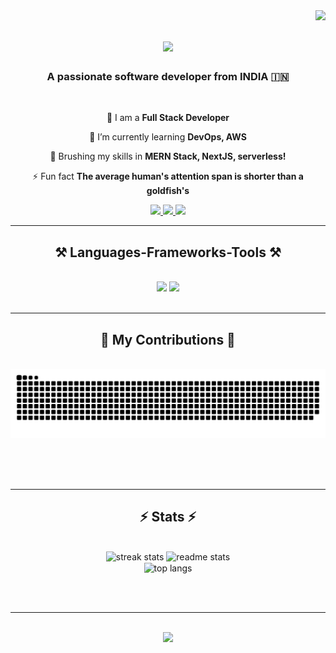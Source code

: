 <img align="right" src="https://visitor-badge.laobi.icu/badge?page_id=rakeshkumarnahak.rakeshkumarnahak" />

<h1 align="center">
    <img src="https://readme-typing-svg.herokuapp.com/?font=Righteous&size=35&center=true&vCenter=true&width=500&height=70&duration=4000&lines=Hi+There!+👋;+I'm+Rakesh+Kumar+Nahak!;" />
</h1>

<h3 align="center">A passionate software developer from INDIA 🇮🇳</h3>

<br/>

<div align="center">
 
 🔭 I am a **Full Stack Developer**
 
 🌱 I’m currently learning **DevOps, AWS**

<!-- 💬 Ask me about **Node.js, React, Firebase... or anything [here](https://github.com/salesp07/salesp07/issues)** -->

  💬 Brushing my skills in **MERN Stack, NextJS, serverless!**

⚡ Fun fact **The average human's attention span is shorter than a goldfish's**

 </div>
 
<div align="center"> 
  <a href="mailto:rakeshkumarnahak1@gmail.com">
    <img src="https://img.shields.io/badge/Gmail-333333?style=for-the-badge&logo=gmail&logoColor=red" />
  </a>
  <a href="https://linkedin.com/in/rakeshkumarnahak" target="_blank">
    <img src="https://img.shields.io/badge/LinkedIn-0077B5?style=for-the-badge&logo=linkedin&logoColor=white" target="_blank" />
  </a>
  <a href="https://github.com/rakeshkumarnahak" target="_blank">
     <img src="https://img.shields.io/badge/Portfolio-FF5722?style=for-the-badge&logo=todoist&logoColor=white" target="_blank" /> <!-- sqlite, safari, google-chrome are other good icon options -->
  </a>
</div>

 <hr/>
 
<h2 align="center">⚒️ Languages-Frameworks-Tools ⚒️</h2>
<br/>
<div align="center">
    <img src="https://skillicons.dev/icons?i=react,bootstrap,mui,html,css,vscode,github,tailwind,git,cloudflare" />
    <img src="https://skillicons.dev/icons?i=nodejs,python,javascript,typescript,express,mongodb,nextjs,postgresql,docker" /><br>
</div>

<br/>
<hr/>

<div align="center">
  <h2>🐍 My Contributions 🐍</h2>
  <br>
  <img alt="snake eating my contributions" src="https://raw.githubusercontent.com/rakeshkumarnahak/rakeshkumarnahak/output/github-contribution-grid-snake.svg" />
  
  <br/><br/><br/>
</div>

<hr/>

<h2 align="center">⚡ Stats ⚡</h2>
<br>
<div align=center>
  <img width=390 src="https://streak-stats.demolab.com/?user=rakeshkumarnahak&count_private=true&theme=react&border_radius=10" alt="streak stats"/>
  <img width=390 src="https://github-readme-stats.vercel.app/api?username=rakeshkumarnahak&count_private=true&show_icons=true&theme=react&rank_icon=github&border_radius=10" alt="readme stats" />
  <br/>
  <img width=325 align="center" src="https://github-readme-stats.vercel.app/api/top-langs/?username=salesp07&hide=HTML&langs_count=8&layout=compact&theme=react&border_radius=10&size_weight=0.5&count_weight=0.5&exclude_repo=github-readme-stats" alt="top langs" />
</div>

<br/><br/>

<hr/>

<br/>

<div align="center">
<a href='https://www.linkedin.com/in/rakeshkumarnahak/' target='_blank'><img height='64' style='border:0px;height:64px;' src='https://encrypted-tbn0.gstatic.com/images?q=tbn:ANd9GcT1qS5FnQ537W7r78NR56UWushycUSAcKIecSrfAIZE5Jha594MYe7zYEK5qOJgr-GmTA&usqp=CAU' /></a>
</div>

<br/>
